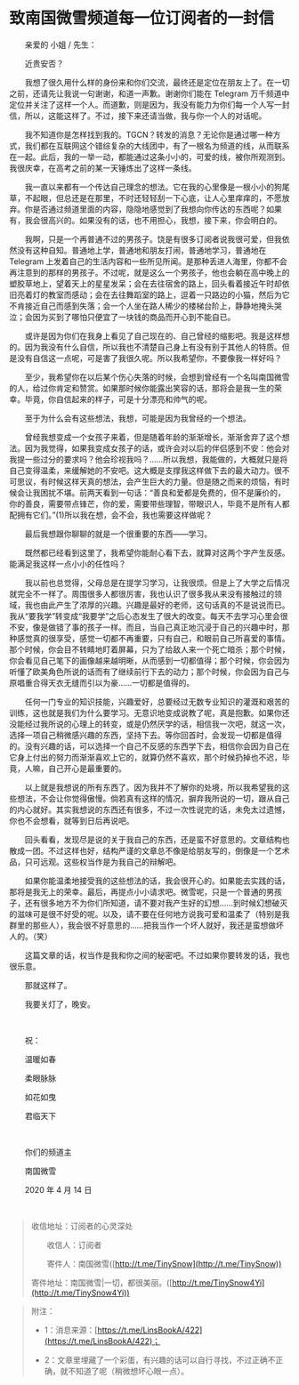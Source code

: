 # 致南国微雪频道每一位订阅者的一封信

　　亲爱的 小姐 / 先生：

　　近贵安否？

　　我想了很久用什么样的身份来和你们交流，最终还是定位在朋友上了。在一切之前，还请先让我说一句谢谢，和道一声歉。谢谢你们能在 Telegram 万千频道中定位并关注了这样一个人。而道歉，则是因为，我没有能力为你们每一个人写一封信，所以，这能这样了。不过，接下来还请当做，我与你一个人的对话呢。

　　我不知道你是怎样找到我的。TGCN？转发的消息？无论你是通过哪一种方式，我们都在互联网这个错综复杂的大线团中，有了一根名为频道的线，从而联系在一起。此后，我的一举一动，都能通过这条小小的，可爱的线，被你所观测到。我很庆幸，在高考之前的某一天锤炼出了这样一条线。

　　我一直以来都有一个传达自己理念的想法。它在我的心里像是一根小小的狗尾草，不起眼，但总还是在那里，不时还轻轻刮一下心底，让人心里痒痒的，不愿放弃。你是否通过频道里面的内容，隐隐地感觉到了我想向你传达的东西呢？如果有，我会很高兴的。如果没有的话，也不用担心，我想，接下来，你会明白的。

　　我啊，只是一个再普通不过的男孩子。饶是有很多订阅者说我很可爱，但我依然没有这种自知。普通地上学，普通地和朋友打闹，普通地学习，普通地在 Telegram 上发着自己的生活内容和一些所见所闻。是那种丢进人海里，你都不会再注意到的那样的男孩子。不过呢，就是这么一个男孩子，他也会躺在高中晚上的塑胶草地上，望着天上的星星发呆；会在去往宿舍的路上，回头看着接近午时却依旧亮着灯的教室而感动；会在去往舞蹈室的路上，逗着一只路边的小猫，然后为它不肯接近自己而感到失落；会一个人坐在路人稀少的楼梯台阶上，静静地掩头哭泣；会因为买到了哪怕只便宜了一块钱的商品而开心到不能自已。

　　或许是因为你们在我身上看见了自己现在的、自己曾经的缩影吧。我是这样想的。因为我没有什么自信，所以我也不清楚自己身上有没有别于其他人的特质。但是没有自信这一点呢，可是害了我很久呢。所以我希望你，不要像我一样好吗？

　　至少，我希望你在以后某个伤心失落的时候，会想到曾经有一个名叫南国微雪的人，给过你肯定和赞赏。如果那时候你能露出笑容的话，那将会是我一生的荣幸。毕竟，你自信起来的样子，可是十分漂亮和帅气的呢。

　　至于为什么会有这些想法，我想，可能是因为我曾经的一个想法。

　　曾经我想变成一个女孩子来着，但是随着年龄的渐渐增长，渐渐舍弃了这个想法。因为我觉得，如果我变成女孩子的话，或许会对以后的伴侣感到不安：他会对我提一些过分的要求吗？他会珍视我吗？……所以我想，我能做的，大概就只是将自己变得温柔，来缓解她的不安吧。这大概是支撑我这样做下去的最大动力。很不可思议，有时候这样天真的想法，会产生巨大的力量。但是随之而来的烦恼，有时候会让我困扰不堪。前两天看到一句话：“善良和爱都是免费的，但不是廉价的，你的善良，需要带点锋芒，你的爱，需要带些理智，带眼识人，毕竟不是所有人都配拥有它们。”(1)所以我在想，会不会，我也需要这样做呢？

　　最后我想跟你聊聊的就是一个很重要的东西——学习。

　　既然都已经看到这里了，我希望你能耐心看下去，就算对这两个字产生反感。能满足我这样一点小小的任性吗？

　　我以前也总觉得，父母总是在提学习学习，让我很烦。但是上了大学之后情况就完全不一样了。周围很多人都很厉害，我也认识了很多我从来没有接触过的领域，我也由此产生了浓厚的兴趣。兴趣是最好的老师，这句话真的不是说说而已。我从“要我学”转变成“我要学”之后心态发生了很大的改变。每天不去学习心里会很不安，像是做错了事的孩子一样。而且，当自己真正地沉浸于自己的兴趣中时，那种感觉真的很享受，感觉一切都不再重要，只有自己，和眼前自己所喜爱的事情。那个时候，你会目不转睛地盯着屏幕，只为了给敌人来一个死亡暗杀；那个时候，你会看见自己笔下的画像越来越明晰，从而感到一切都值得；那个时候，你会因为听懂了欧美角色所说的话而有了继续前行下去的动力；那个时候，你会因为自己与原唱重合得天衣无缝而引以为豪……一切都是值得的。

　　任何一门专业的知识技能，兴趣爱好，总要经过无数专业知识的灌溉和艰苦的训练，这也就是我们为什么要学习。无意识地变成说教了呢，真是抱歉。如果你还没能经过我所说的心理上的转变，或是仍然厌学的话，相信我一次吧，就这一次，选择一项自己稍微感兴趣的东西，坚持下去。等你回首时，会发现一切都是值得的。没有兴趣的话，可以选择一个自己不反感的东西学下去，相信你会因为自己在它身上付出的努力而渐渐喜欢上它的，就算仍然不喜欢，那个时候扔掉也不迟，毕竟，人嘛，自己开心是最重要的。

　　以上就是我想说的所有东西了。因为我并不了解你的处境，所以我希望我的这些想法，不会让你觉得傲慢。倘若真有这样的情况，摒弃我所说的一切，跟从自己的内心就好。其实我想说的东西还有很多，不过一次性说完的话，未免太过遗憾，你也不会想看，就等到日后再说吧。

　　回头看看，发现尽是说的关于我自己的东西，还是蛮不好意思的。文章结构也散成一团。不过这样也好，结构严谨的文章总不像是给朋友写的，倒像是一个艺术品，只可远观。这些权当作是为我自己的辩解吧。

　　如果你能温柔地接受我的这些想法的话，我会很开心的。如果能去实践的话，那将是我无上的荣幸。最后，再提点小小请求吧。微雪呢，只是一个普通的男孩子，还有很多地方不为你们所知道，请不要对我产生好的幻想……到时候幻想破灭的滋味可是很不好受的呢。以及，请不要在任何地方说我可爱和温柔了（特别是我群里的那些人），我会很不好意思的……把我当作一个坏人就好，我还是蛮想做坏人的。（笑）

　　这篇文章的话，权当作是我和你之间的秘密吧。不过如果你要转发的话，我也很乐意。

　　那就这样了。

　　我要关灯了，晚安。

<br />

　　祝：

　　温暖如春

　　柔眼脉脉

　　如花如曳

　　君临天下

<br />


　　你们的频道主

　　南国微雪

　　2020 年 4 月 14 日

  <br />

> 收信地址：订阅者的心灵深处
>
> 　　收信人：订阅者
>
> 　　寄件人：南国微雪([http://t.me/TinySnow](http://t.me/TinySnow))
>
> 寄件地址：南国微雪|一切，都很美丽。([http://t.me/TinySnow4Yi](http://t.me/TinySnow4Yi))
>

>
> 附注：
>
> - 1：消息来源：[https://t.me/LinsBookA/422](https://t.me/LinsBookA/422)；
>
> - 2：文章里埋藏了一个彩蛋，有兴趣的话可以自行寻找，不过正确不正确，就不知道了呢（稍微想坏心眼一点）。

